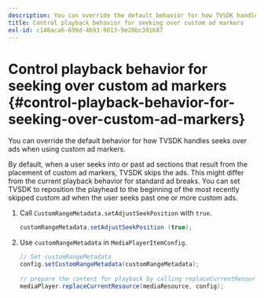 ```yaml
---
description: You can override the default behavior for how TVSDK handles seeks over ads when using custom ad markers.
title: Control playback behavior for seeking over custom ad markers
exl-id: c148aca6-699d-4b93-9013-9e20bc391687
---
```

# Control playback behavior for seeking over custom ad markers {#control-playback-behavior-for-seeking-over-custom-ad-markers}

You can override the default behavior for how TVSDK handles seeks over ads when using custom ad markers.

By default, when a user seeks into or past ad sections that result from the placement of custom ad markers, TVSDK skips the ads. This might differ from the current playback behavior for standard ad breaks. You can set TVSDK to reposition the playhead to the beginning of the most recently skipped custom ad when the user seeks past one or more custom ads.

1. Call `CustomRangeMetadata.setAdjustSeekPosition` with `true`.

   ```java
   customRangeMetadata.setAdjustSeekPosition (true);
   ```

1. Use `customRangeMetadata` in `MediaPlayerItemConfig`.

   ```java
   // Set customRangeMetadata 
   config.setCustomRangeMetadata(customRangeMetadata); 
    
   // prepare the content for playback by calling replaceCurrentResource 
   mediaPlayer.replaceCurrentResource(mediaResource, config); 
   
   ```
